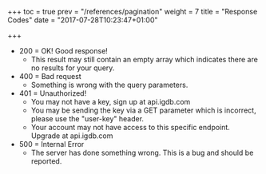 +++
toc = true
prev = "/references/pagination"
weight = 7
title = "Response Codes"
date = "2017-07-28T10:23:47+01:00"

+++

- 200 = OK! Good response!
    - This result may still contain an empty array which indicates there are no results for your query.
- 400 = Bad request
    - Something is wrong with the query parameters.
- 401 = Unauthorized!
    - You may not have a key, sign up at api.igdb.com
    - You may be sending the key via a GET parameter which is incorrect, please use the "user-key" header.
    - Your account may not have access to this specific endpoint. Upgrade at api.igdb.com
- 500 = Internal Error
    - The server has done something wrong. This is a bug and should be reported.
